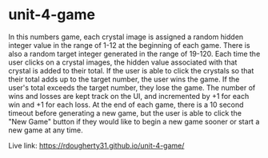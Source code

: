 # unit-4-game

In this numbers game, each crystal image is assigned a random hidden integer value in the range of 1-12 at the beginning of each game. There is also a random target integer generated in the range of 19-120. Each time the user clicks on a crystal images, the hidden value associated with that crystal is added to their total. If the user is able to click the crystals so that their total adds up to the target number, the user wins the game. If the user's total exceeds the target number, they lose the game. The number of wins and losses are kept track on the UI, and incremented by +1 for each win and +1 for each loss. At the end of each game, there is a 10 second timeout before generating a new game, but the user is able to click the "New Game" button if they would like to begin a new game sooner or start a new game at any time.

Live link: https://rdougherty31.github.io/unit-4-game/